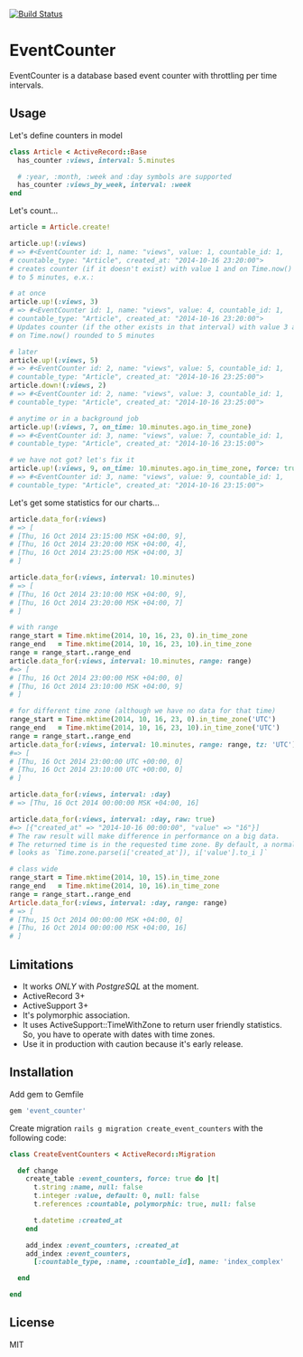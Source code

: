 [![Build Status](https://travis-ci.org/skyeagle/event-counter.svg)](https://travis-ci.org/skyeagle/event-counter)

# EventCounter

EventCounter is a database based event counter with throttling per time intervals.

## Usage

Let's define counters in model

```ruby
class Article < ActiveRecord::Base
  has_counter :views, interval: 5.minutes

  # :year, :month, :week and :day symbols are supported
  has_counter :views_by_week, interval: :week
end
```

Let's count...

```ruby
article = Article.create!

article.up!(:views)
# => #<EventCounter id: 1, name: "views", value: 1, countable_id: 1,
# countable_type: "Article", created_at: "2014-10-16 23:20:00">
# creates counter (if it doesn't exist) with value 1 and on Time.now() rounded
# to 5 minutes, e.x.:

# at once
article.up!(:views, 3)
# => #<EventCounter id: 1, name: "views", value: 4, countable_id: 1,
# countable_type: "Article", created_at: "2014-10-16 23:20:00">
# Updates counter (if the other exists in that interval) with value 3 and
# on Time.now() rounded to 5 minutes

# later
article.up!(:views, 5)
# => #<EventCounter id: 2, name: "views", value: 5, countable_id: 1,
# countable_type: "Article", created_at: "2014-10-16 23:25:00">
article.down!(:views, 2)
# => #<EventCounter id: 2, name: "views", value: 3, countable_id: 1,
# countable_type: "Article", created_at: "2014-10-16 23:25:00">

# anytime or in a background job
article.up!(:views, 7, on_time: 10.minutes.ago.in_time_zone)
# => #<EventCounter id: 3, name: "views", value: 7, countable_id: 1,
# countable_type: "Article", created_at: "2014-10-16 23:15:00">

# we have not got? let's fix it
article.up!(:views, 9, on_time: 10.minutes.ago.in_time_zone, force: true)
# => #<EventCounter id: 3, name: "views", value: 9, countable_id: 1,
# countable_type: "Article", created_at: "2014-10-16 23:15:00">
```

Let's get some statistics for our charts...

```ruby
article.data_for(:views)
# => [
# [Thu, 16 Oct 2014 23:15:00 MSK +04:00, 9],
# [Thu, 16 Oct 2014 23:20:00 MSK +04:00, 4],
# [Thu, 16 Oct 2014 23:25:00 MSK +04:00, 3]
# ]

article.data_for(:views, interval: 10.minutes)
# => [
# [Thu, 16 Oct 2014 23:10:00 MSK +04:00, 9],
# [Thu, 16 Oct 2014 23:20:00 MSK +04:00, 7]
# ]

# with range
range_start = Time.mktime(2014, 10, 16, 23, 0).in_time_zone
range_end   = Time.mktime(2014, 10, 16, 23, 10).in_time_zone
range = range_start..range_end
article.data_for(:views, interval: 10.minutes, range: range)
#=> [
# [Thu, 16 Oct 2014 23:00:00 MSK +04:00, 0]
# [Thu, 16 Oct 2014 23:10:00 MSK +04:00, 9]
# ]

# for different time zone (although we have no data for that time)
range_start = Time.mktime(2014, 10, 16, 23, 0).in_time_zone('UTC')
range_end   = Time.mktime(2014, 10, 16, 23, 10).in_time_zone('UTC')
range = range_start..range_end
article.data_for(:views, interval: 10.minutes, range: range, tz: 'UTC')
#=> [
# [Thu, 16 Oct 2014 23:00:00 UTC +00:00, 0] 
# [Thu, 16 Oct 2014 23:10:00 UTC +00:00, 0]
# ]

article.data_for(:views, interval: :day)
# => [Thu, 16 Oct 2014 00:00:00 MSK +04:00, 16]

article.data_for(:views, interval: :day, raw: true)
#=> [{"created_at" => "2014-10-16 00:00:00", "value" => "16"}]
# The raw result will make difference in performance on a big data.
# The returned time is in the requested time zone. By default, a normalization
# looks as `Time.zone.parse(i['created_at']), i['value'].to_i ]`

# class wide
range_start = Time.mktime(2014, 10, 15).in_time_zone
range_end   = Time.mktime(2014, 10, 16).in_time_zone
range = range_start..range_end
Article.data_for(:views, interval: :day, range: range)
# => [
# [Thu, 15 Oct 2014 00:00:00 MSK +04:00, 0]
# [Thu, 16 Oct 2014 00:00:00 MSK +04:00, 16]
# ]
```

## Limitations

  - It works *ONLY* with *PostgreSQL* at the moment.
  - ActiveRecord 3+
  - ActiveSupport 3+
  - It's polymorphic association.
  - It uses ActiveSupport::TimeWithZone to return user friendly statistics.
    So, you have to operate with dates with time zones.
  - Use it in production with caution because it's early release.


## Installation

Add gem to Gemfile

```ruby
gem 'event_counter'
```

Create migration `rails g migration create_event_counters` with the
following code:

```ruby
class CreateEventCounters < ActiveRecord::Migration

  def change
    create_table :event_counters, force: true do |t|
      t.string :name, null: false
      t.integer :value, default: 0, null: false
      t.references :countable, polymorphic: true, null: false

      t.datetime :created_at
    end

    add_index :event_counters, :created_at
    add_index :event_counters,
      [:countable_type, :name, :countable_id], name: 'index_complex'

  end

end
```

License
----

MIT
